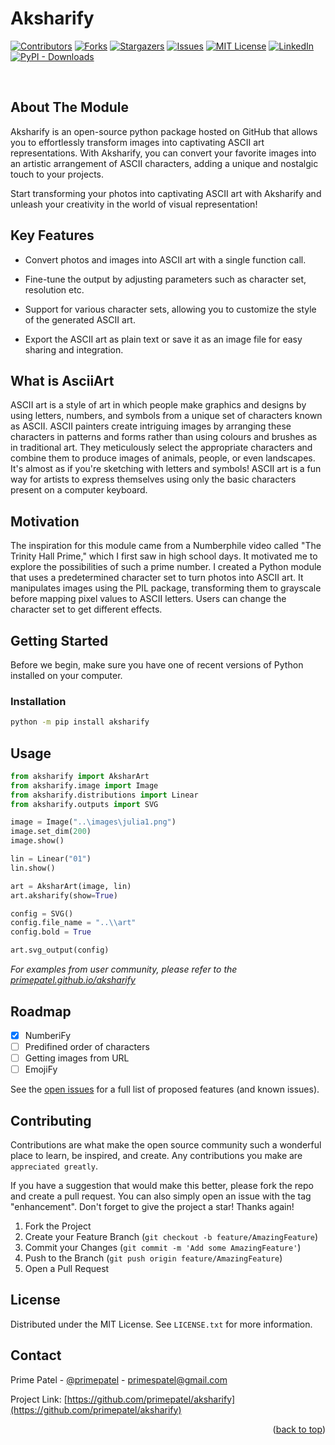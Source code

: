 <a name="readme-top"></a>

# __Aksharify__

[![Contributors][contributors-shield]][contributors-url]
[![Forks][forks-shield]][forks-url]
[![Stargazers][stars-shield]][stars-url]
[![Issues][issues-shield]][issues-url]
[![MIT License][license-shield]][license-url]
[![LinkedIn][linkedin-shield]][linkedin-url]
[![PyPI - Downloads][Downloads-shield]](https://pypistats.org/packages/aksharify)

<br />

## About The Module

Aksharify is an open-source python package hosted on GitHub that allows you to effortlessly transform images into captivating ASCII art representations. With Aksharify, you can convert your favorite images into an artistic arrangement of ASCII characters, adding a unique and nostalgic touch to your projects.

Start transforming your photos into captivating ASCII art with Aksharify and unleash your creativity in the world of visual representation!
## Key Features

- Convert photos and images into ASCII art with a single function call.

- Fine-tune the output by adjusting parameters such as character set, resolution etc.

- Support for various character sets, allowing you to customize the style of the generated ASCII art.

- Export the ASCII art as plain text or save it as an image file for easy sharing and integration.

## What is AsciiArt

ASCII art is a style of art in which people make graphics and designs by using letters, numbers, and symbols from a unique set of characters known as ASCII. ASCII painters create intriguing images by arranging these characters in patterns and forms rather than using colours and brushes as in traditional art. They meticulously select the appropriate characters and combine them to produce images of animals, people, or even landscapes. It's almost as if you're sketching with letters and symbols! ASCII art is a fun way for artists to express themselves using only the basic characters present on a computer keyboard.

<!-- ABOUT THE PROJECT -->
## Motivation

The inspiration for this module came from a Numberphile video called "The Trinity Hall Prime," which I first saw in high school days. It motivated me to explore the possibilities of such a prime number. I created a Python module that uses a predetermined character set to turn photos into ASCII art. It manipulates images using the PIL package, transforming them to grayscale before mapping pixel values to ASCII letters. Users can change the character set to get different effects.

<!-- GETTING STARTED -->
## Getting Started

Before we begin, make sure you have one of recent versions of Python installed on your computer.

### Installation

```sh
python -m pip install aksharify
```

## Usage

```python
from aksharify import AksharArt
from aksharify.image import Image
from aksharify.distributions import Linear
from aksharify.outputs import SVG
```

```python
image = Image("..\images\julia1.png")
image.set_dim(200)
image.show()
```

```python
lin = Linear("01")
lin.show()
```

```python
art = AksharArt(image, lin)
art.aksharify(show=True)
```

```python
config = SVG()
config.file_name = "..\\art"
config.bold = True
```

```python
art.svg_output(config)
```

_For examples from user community, please refer to the [primepatel.github.io/aksharify](https://primepatel.github.io/aksharify)_


<!-- ROADMAP -->
## Roadmap

- [x] NumberiFy
- [ ] Predifined order of characters
- [ ] Getting images from URL
- [ ] EmojiFy

See the [open issues](https://github.com/github_username/repo_name/issues) for a full list of proposed features (and known issues).

<!-- CONTRIBUTING -->
## Contributing

Contributions are what make the open source community such a wonderful place to learn, be inspired, and create. Any contributions you make are `appreciated greatly`.

If you have a suggestion that would make this better, please fork the repo and create a pull request. You can also simply open an issue with the tag "enhancement".
Don't forget to give the project a star! Thanks again!

1. Fork the Project
2. Create your Feature Branch (`git checkout -b feature/AmazingFeature`)
3. Commit your Changes (`git commit -m 'Add some AmazingFeature'`)
4. Push to the Branch (`git push origin feature/AmazingFeature`)
5. Open a Pull Request

<!-- LICENSE -->
## License

Distributed under the MIT License. See `LICENSE.txt` for more information.

<!-- CONTACT -->
## Contact

Prime Patel - [@primepatel](https://twitter.com/primespatel) - primespatel@gmail.com

Project Link: [https://github.com/primepatel/aksharify](https://github.com/primepatel/aksharify)


<!-- ACKNOWLEDGMENTS -->
<!-- ## Acknowledgments

* []()
* []()
* []() -->

<p align="right">(<a href="#readme-top">back to top</a>)</p>



<!-- MARKDOWN LINKS & IMAGES -->
<!-- https://www.markdownguide.org/basic-syntax/#reference-style-links -->
[contributors-shield]: https://img.shields.io/github/contributors/primepatel/Aksharify.svg?style=for-the-badge
[contributors-url]: https://github.com/primepatel/Aksharify/graphs/contributors
[forks-shield]: https://img.shields.io/github/forks/primepatel/Aksharify.svg?style=for-the-badge
[forks-url]: https://github.com/primepatel/Aksharify/network/members
[stars-shield]: https://img.shields.io/github/stars/primepatel/Aksharify.svg?style=for-the-badge
[stars-url]: https://github.com/primepatel/Aksharify/stargazers
[issues-shield]: https://img.shields.io/github/issues/primepatel/Aksharify.svg?style=for-the-badge
[issues-url]: https://github.com/primepatel/Aksharify/issues
[license-shield]: https://img.shields.io/github/license/primepatel/Aksharify.svg?style=for-the-badge
[license-url]: https://github.com/primepatel/Aksharify/blob/master/LICENSE.txt
[linkedin-shield]: https://img.shields.io/badge/-LinkedIn-black.svg?style=for-the-badge&logo=linkedin&colorB=555
[linkedin-url]: https://linkedin.com/in/primepatel
[Downloads-shield]: https://img.shields.io/pypi/dm/aksharify?style=for-the-badge